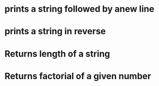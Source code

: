 # prints a  string followed by  anew line
# prints a string in reverse
# Returns length of a string
# Returns factorial of a given number
